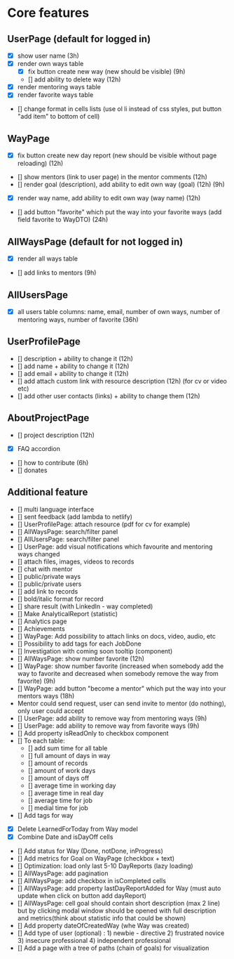 # Core features

## UserPage (default for logged in)

- [x] show user name (3h)
- [x] render own ways table
  - [x] fix button create new way (new should be visible) (9h)
  - [] add ability to delete way (12h)
- [x] render mentoring ways table
- [x] render favorite ways table
- [] change format in cells lists (use ol li instead of css styles, put button "add item" to bottom of cell)

## WayPage

- [x] fix button create new day report (new should be visible without page reloading) (12h)
- [] show mentors (link to user page) in the mentor comments (12h)
- [] render goal (description), add ability to edit own way (goal) (12h) (9h)
- [x] render way name, add ability to edit own way (way name) (12h)
- [] add button "favorite" which put the way into your favorite ways (add field favorite to WayDTO) (24h)

## AllWaysPage (default for not logged in)

- [x] render all ways table
- [] add links to mentors (9h)

## AllUsersPage

- [x] all users table columns: name, email, number of own ways, number of mentoring ways, number of favorite (36h) 

## UserProfilePage

- [] description + ability to change it (12h)
- [] add name + ability to change it (12h)
- [] add email + ability to change it (12h)
- [] add attach custom link with resource description (12h) (for cv or video etc)
- [] add other user contacts (links) + ability to change them (12h)

## AboutProjectPage

- [] project description (12h)
- [x] FAQ accordion
- [] how to contribute (6h)
- [] donates

## Additional feature

- [] multi language interface 
- [] sent feedback (add lambda to netlify)
- [] UserProfilePage: attach resource (pdf for cv for example)
- [] AllWaysPage: search/filter panel
- [] AllUsersPage: search/filter panel
- [] UserPage: add visual notifications which favourite and mentoring ways changed
- [] attach files, images, videos to records
- [] chat with mentor
- [] public/private ways
- [] public/private users
- [] add link to records
- [] bold/italic format for record
- [] share result (with LinkedIn - way completed)
- [] Make AnalyticalReport (statistic)
- [] Analytics page
- [] Achievements
- [] WayPage: Add possibility to attach links on docs, video, audio, etc
- [] Possibility to add tags for each JobDone
- [] Investigation with coming soon tooltip (component)
- [] AllWaysPage: show number favorite (12h)
- [] WayPage: show number favorite (increased when somebody add the way to favorite and decreased when somebody remove the way from favorite) (9h)
- [] WayPage: add button "become a mentor" which put the way into your mentors ways (18h)
- Mentor could send request, user can send invite to mentor (do nothing), only user could accept 
- [] UserPage: add ability to remove way from mentoring ways (9h)
- [] UserPage: add ability to remove way from favorite ways (9h)
- [] Add property isReadOnly to checkbox component
- [] To each table:
  - [] add sum time for all table
  - [] full amount of days in way
  - [] amount of records
  - [] amount of work days
  - [] amount of days off
  - [] average time in working day
  - [] average time in real day
  - [] average time for job
  - [] medial time for job
- [] Add tags for way
- [x] Delete LearnedForToday from Way model
- [x] Combine Date and isDayOff cells
- [] Add status for Way (Done, notDone, inProgress)
- [] Add metrics for Goal on WayPage (checkbox + text)
- [] Optimization: load only last 5-10 DayReports (lazy loading)
- [] AllWaysPage: add pagination
- [] AllWaysPage: add checkbox in isCompleted cells
- [] AllWaysPage: add property lastDayReportAdded for Way (must auto update when click on button add dayReport)
- [] AllWaysPage: cell goal should contain short description (max 2 line) but by clicking modal window should be opened with full description and metrics(think about statistic info that could be shown)
- [] Add property dateOfCreatedWay (whe Way was created)
- [] Add type of user (optional) : 1) newbie - directive 2) frustrated novice 3) insecure professional 4) independent professional
- [] Add a page with a tree of paths (chain of goals) for visualization